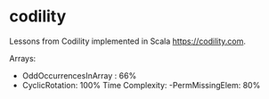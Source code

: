 # codility
Lessons from Codility implemented in Scala https://codility.com.

Arrays:
 - OddOccurrencesInArray : 66%
 - CyclicRotation: 100%
Time Complexity:
 -PermMissingElem: 80%

